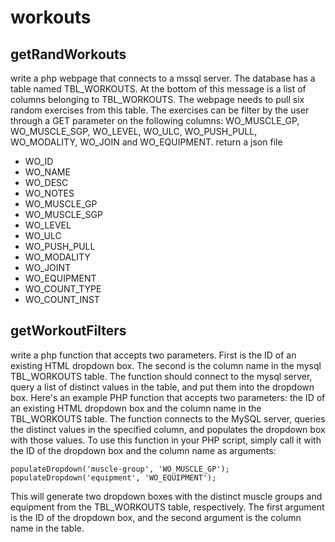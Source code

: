 # workouts

## getRandWorkouts
write a php webpage that connects to a mssql server. The database has a table named TBL_WORKOUTS. At the bottom of this message is a list of columns belonging to TBL_WORKOUTS. The webpage needs to pull six random exercises from this table. The exercises can be filter by the user through a GET parameter on the following columns: WO_MUSCLE_GP,  WO_MUSCLE_SGP, WO_LEVEL, WO_ULC, WO_PUSH_PULL, WO_MODALITY, WO_JOIN and WO_EQUIPMENT. return a json file

* WO_ID
* WO_NAME
* WO_DESC
* WO_NOTES
* WO_MUSCLE_GP
* WO_MUSCLE_SGP
* WO_LEVEL
* WO_ULC
* WO_PUSH_PULL
* WO_MODALITY
* WO_JOINT
* WO_EQUIPMENT
* WO_COUNT_TYPE
* WO_COUNT_INST

## getWorkoutFilters
write a php function that accepts two parameters. First is the ID of an existing HTML dropdown box. The second is the column name in the mysql TBL_WORKOUTS table. The function should connect to the mysql server, query a list of distinct values in the table, and put them into the dropdown box. 
Here's an example PHP function that accepts two parameters: the ID of an existing HTML dropdown box and the column name in the TBL_WORKOUTS table. The function connects to the MySQL server, queries the distinct values in the specified column, and populates the dropdown box with those values.
To use this function in your PHP script, simply call it with the ID of the dropdown box and the column name as arguments:
```
populateDropdown('muscle-group', 'WO_MUSCLE_GP');
populateDropdown('equipment', 'WO_EQUIPMENT');
```
This will generate two dropdown boxes with the distinct muscle groups and equipment from the TBL_WORKOUTS table, respectively. The first argument is the ID of the dropdown box, and the second argument is the column name in the table.
